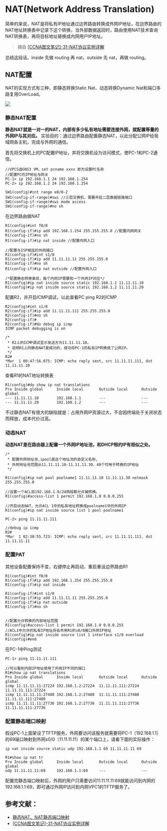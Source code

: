 # NAT(Network Address Translation)

简单的来说，NAT是将私有IP地址通过边界路由转换成外网IP地址，在边界路由的NAT地址转换表中记录下这个转换，当外部数据返回时，路由使用NAT技术查询NAT转换表，再将目标地址替换成内网用户IP地址。

> 摘自 [[CCNA图文笔记]-31-NAT协议实例详解](https://www.qingsword.com/qing/745.html)

总结这段话，inside 先做 routing 再 nat，outside 先 nat，再做 routing。 

## NAT配置

NAT的实现方式有三种，即静态转换Static Nat、动态转换Dynamic Nat和端口多路复用OverLoad。

![](https://i.postimg.cc/j2mt5b2P/6-UMbqjj-JGv.png)

### 静态NAT配置

**静态NAT就是一对一的NAT，内部有多少私有地址需要连接外网，就配置等量的外网IP与其对应。** 实验目的：通过边界路由配置静态NAT，以此分配公网IP给局域网各主机，完成与外网的通信。

首先将交换机上的PC配置IP地址，并将交换机设为访问模式，使PC-1和PC-2通信。

```
//VPCS选GNS3 VM，set pcname xxxx 即为设置PC名称
//配置PC的IP地址与网关
PC-1> ip 192.168.1.1 24 192.168.1.254
PC-2> ip 192.168.1.2 24 192.168.1.254
```

```
SW1(config)#int range e0/0-2 
SW1(config-if-range)#swi //三层交换机，需要开启二层数据链路端口
SW1(config-if-range)#swi mode access
SW1(config-if-range)#no sh
```

在边界路由做NAT

```
R1(config)#int f0/0
R1(config-if)#ip add 192.168.1.254 255.255.255.0 //配置内网网关
R1(config-if)#no sh
R1(config-if)#ip nat inside //配置内网入口

//配置与ISP相连的外网接口
R1(config-if)#int s1/0
R1(config-if)#ip add 11.11.11.11 255.255.255.0
R1(config-if)#no sh
R1(config-if)#ip nat outside //配置外网入口

/*配置静态转换条目，每个内网IP需要和一个外网IP对应*/
R1(config)#ip nat inside source static 192.168.1.1 11.11.11.10
R1(config)#ip nat inside source static 192.168.1.2 11.11.11.20
```

配置R2，并开启ICMP调试，以此查看PC ping R2的ICMP

```
R2(config)#int s1/0
R2(config-if)#ip add 11.11.11.111 255.255.255.0
R2(config-if)#no sh
R2(config-if)#
R2(config-if)#do debug ip icmp
ICMP packet debugging is on

/*
 * R2上的ICMP调试显示发送方为11.11.11.10，
 * 说明R1上的静态NAT是成功的，成功将PC-1的私有IP转换成了公网IP。
 */
R2#
*Mar  1 00:47:56.075: ICMP: echo reply sent, src 11.11.11.111, dst 11.11.11.10
```

查看R1的NAT地址转换表

```
R1(config)#do show ip nat translations
Pro Inside global      Inside local       Outside local      Outside global
--- 11.11.11.10        192.168.1.1        ---                ---
--- 11.11.11.20        192.168.1.2        ---                ---
```

不过静态NAT有很大的缺陷就是：占用外网IP资源过大，不会因终端处于关闭状态而释放，成本代价过高。

### 动态NAT

**动态NAT是在路由器上配置一个外网IP地址池，和DHCP租约IP有相似之处。**

```
/*
 * 配置外网地址池,ipool是这个地址池的自定义名称,
 * 外网地址池范围从11.11.11.10-11.11.11.30，40个可用于转换的IP地址
 */

R1(config)#ip nat pool poolname1 11.11.11.10 11.11.11.30 netmask 255.255.255.0

//设置一个ACL将192.168.1.0/24网段都允许被转换。
R1(config)#access-list 1 permit 192.168.1.0 0.0.0.255

//开启动态NAT，允许ACL 1中的私有地址转换成poolname1中的外网IP
R1(config)#ip nat inside source list 1 pool poolname1

PC-2> ping 11.11.11.111

//debug ip icmp
R2#
*Mar  1 02:30:55.723: ICMP: echo reply sent, src 11.11.11.111, dst 11.11.11.11
```

### 配置PAT

其他设备配置保持不变，右键停止再启动，重启重设边界路由R1

```
R1(config)#int f0/0
R1(config-if)#ip add 192.168.1.254 255.255.255.0
R1(config-if)#ip nat inside

R1(config-if)#int s1/0
R1(config-if)#ip add 11.11.11.11 255.255.255.0
R1(config-if)#ip nat outside
R1(config-if)#no sh


//配置允许转换的内部地址范围
R1(config)#access-list 1 permit 192.168.1.0 0.0.0.255
//ACL1中允许的私有IP地址将会共用R1的s0/0接口外网IP地址
R1(config)#ip nat inside source list 1 interface s1/0 overload
R1(config)#end
```

在PC-1中Ping测试

```
PC-1> ping 11.11.11.111

//可以看到内部IP地址使用了外网IP不同的端口
R1#show ip nat translations
Pro Inside global      Inside local       Outside local      Outside global
icmp 11.11.11.11:27224 192.168.1.2:27224  11.11.11.111:27224 11.11.11.111:27224
icmp 11.11.11.11:27480 192.168.1.2:27480  11.11.11.111:27480 11.11.11.111:27480
icmp 11.11.11.11:27736 192.168.1.2:27736  11.11.11.111:27736 11.11.11.111:27736
```

### 配置静态端口映射

假设PC-1上面架设了TFTP服务，外网要访问该服务就需要将PC-1（192.168.1.1）的69端口映射到外网s0/0（11.11.11.11）的某个端口上，请看下面的实际操作：

```
ip nat inside source static udp 192.168.1.1 69 11.11.11.11 69

R1#show ip nat tr
Pro Inside global      Inside local       Outside local      Outside global
udp 11.11.11.11:69     192.168.1.1:69     ---                ---
```

配置完静态端口映射后，外网的用户只需要访问11.11.11.11:69就能访问到内网的192.168.1.1:69，即可通过外网IP访问到内网VPC1的TFTP服务了。



## 参考文献：

* [静态NAT、NAT静态端口映射](https://blog.51cto.com/14464303/2443212?source=dra)
* [[CCNA图文笔记]-31-NAT协议实例详解](https://www.qingsword.com/qing/745.html)
